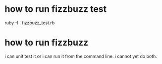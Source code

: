 # how to run fizzbuzz test
ruby -I . fizzbuzz_test.rb
# how to run fizzbuzz
i can unit test it or i can run it from the command line. i cannot yet do both.
